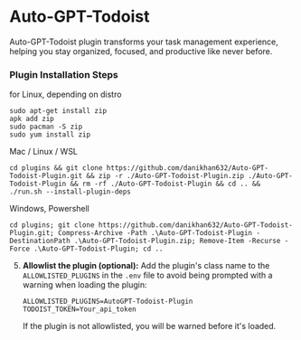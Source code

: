 # Auto-GPT-Todoist


Auto-GPT-Todoist plugin transforms your task management experience, helping you stay organized, focused, and productive like never before.



### Plugin Installation Steps

for Linux, depending on distro
```
sudo apt-get install zip
apk add zip
sudo pacman -S zip
sudo yum install zip
```
Mac / Linux / WSL
```
cd plugins && git clone https://github.com/danikhan632/Auto-GPT-Todoist-Plugin.git && zip -r ./Auto-GPT-Todoist-Plugin.zip ./Auto-GPT-Todoist-Plugin && rm -rf ./Auto-GPT-Todoist-Plugin && cd .. && ./run.sh --install-plugin-deps

```
Windows, Powershell
```
cd plugins; git clone https://github.com/danikhan632/Auto-GPT-Todoist-Plugin.git; Compress-Archive -Path .\Auto-GPT-Todoist-Plugin -DestinationPath .\Auto-GPT-Todoist-Plugin.zip; Remove-Item -Recurse -Force .\Auto-GPT-Todoist-Plugin; cd ..
```



5. **Allowlist the plugin (optional):**
   Add the plugin's class name to the `ALLOWLISTED_PLUGINS` in the `.env` file to avoid being prompted with a warning when loading the plugin:

   ``` shell
   ALLOWLISTED_PLUGINS=AutoGPT-Todoist-Plugin
   TODOIST_TOKEN=Your_api_token
   ```

   If the plugin is not allowlisted, you will be warned before it's loaded.


